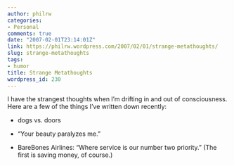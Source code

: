 ```yaml
---
author: philrw
categories:
- Personal
comments: true
date: "2007-02-01T23:14:01Z"
link: https://philrw.wordpress.com/2007/02/01/strange-metathoughts/
slug: strange-metathoughts
tags:
- humor
title: Strange Metathoughts
wordpress_id: 230
---
```


I have the strangest thoughts when I’m drifting in and out of
consciousness. Here are a few of the things I’ve written down recently:




  * dogs vs. doors


  * “Your beauty paralyzes me.”


  * BareBones Airlines: “Where service is our number two priority.” (The first is saving money, of course.)



